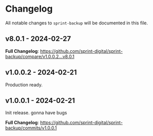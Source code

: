 # Changelog

All notable changes to `sprint-backup` will be documented in this file.

## v8.0.1 - 2024-02-27

**Full Changelog**: https://github.com/sprint-digital/sprint-backup/compare/v1.0.0.2...v8.0.1

## v1.0.0.2 - 2024-02-21

Production ready.

## v1.0.0.1 - 2024-02-21

Init release. gonna have bugs

**Full Changelog**: https://github.com/sprint-digital/sprint-backup/commits/v1.0.0.1
